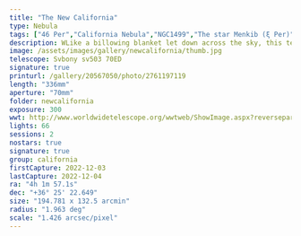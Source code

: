 ```yaml
---
title: "The New California"
type: Nebula
tags: ["46 Per","California Nebula","NGC1499","The star Menkib (ξ Per)"]
description: WLike a billowing blanket let down across the sky, this textured red streak is NGC1499, the California Nebula. It sprawls across 2.5 degrees of sky due east of M45.
image: /assets/images/gallery/newcalifornia/thumb.jpg
telescope: Svbony sv503 70ED
signature: true
printurl: /gallery/20567050/photo/2761197119
length: "336mm"
aperture: "70mm"
folder: newcalifornia
exposure: 300
wwt: http://www.worldwidetelescope.org/wwtweb/ShowImage.aspx?reverseparity=False&scale=1.426268&name=california.jpg&imageurl=https://deepskyworkflows.com/assets/images/gallery/newcalifornia/newcalifornia.jpg&credits=Jeremy+Likness+at+DeepSkyWorkflows.com&creditsUrl=https://deepskyworkflows.com&ra=59.973307&dec=36.468586&x=3049.8&y=2872.6&rotation=10.81&thumb=https://deepskyworkflows.com/assets/images/gallery/newcalifornia/thumb.jpg
lights: 66
sessions: 2
nostars: true
signature: true
group: california
firstCapture: 2022-12-03 
lastCapture: 2022-12-04
ra: "4h 1m 57.1s"
dec: "+36° 25' 22.649"
size: "194.781 x 132.5 arcmin"
radius: "1.963 deg"
scale: "1.426 arcsec/pixel"
---
```

